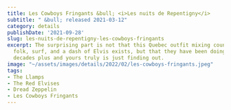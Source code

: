 ```yaml
---
title: Les Cowboys Fringants &bull; <i>Les nuits de Repentigny</i>
subtitle: " &bull; released 2021-03-12"
category: details
publishDate: '2021-09-28'
slug: les-nuits-de-repentigny-les-cowboys-fringants
excerpt: The surprising part is not that this Quebec outfit mixing country music,
  folk, surf, and a dash of Elvis exists, but that they have been doing this for three
  decades plus and yours truly is just finding out.
image: "~/assets/images/details/2022/02/les-cowboys-fringants.jpeg"
tags:
- The Llamps
- The Red Elvises
- Dread Zeppelin
- Les Cowboys Fringants
---
```


